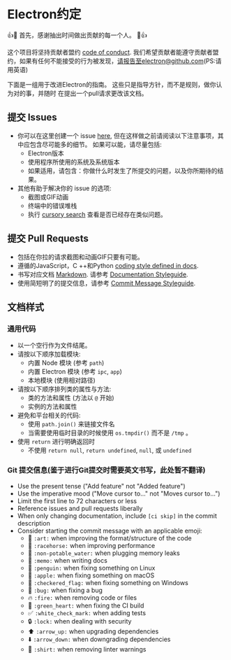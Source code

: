 # Electron约定

:+1::tada: 首先，感谢抽出时间做出贡献的每一个人。 :tada::+1:

这个项目将坚持贡献者盟约 [code of conduct](CODE_OF_CONDUCT.md).
我们希望贡献者能遵守贡献者盟约，如果有任何不能接受的行为被发现，请报告至electron@github.com(PS:请用英语)

下面是一组用于改进Electron的指南。
这些只是指导方针，而不是规则，做你认为对的事，并随时
在提出一个pull请求更改该文档。

## 提交 Issues

* 你可以在这里创建一个 issue [here](https://github.com/electron/electron/issues/new),
但在这样做之前请阅读以下注意事项，其中应包含尽可能多的细节。
如果可以能，请尽量包括:
  * Electron版本
  * 使用程序所使用的系统及系统版本
  * 如果适用，请包含：你做什么时发生了所提交的问题，以及你所期待的结果。
* 其他有助于解决你的 issue 的选项:
  * 截图或GIF动画
  * 终端中的错误堆栈
  * 执行 [cursory search](https://github.com/electron/electron/issues?utf8=✓&q=is%3Aissue+)
  查看是否已经存在类似问题。

## 提交 Pull Requests

* 包括在你拉的请求截图和动画GIF只要有可能。
* 遵循的JavaScript，C ++和Python [coding style defined in docs](/docs/development/coding-style.md).
* 书写对应文档 [Markdown](https://daringfireball.net/projects/markdown).
  请参考 [Documentation Styleguide](/docs/styleguide.md).
* 使用简短明了的提交信息，请参考 [Commit Message Styleguide](#git-commit-messages).

## 文档样式

### 通用代码

* 以一个空行作为文件结尾。
* 请按以下顺序加载模块:
  * 内置 Node 模块 (参考 `path`)
  * 内置 Electron 模块 (参考 `ipc`, `app`)
  * 本地模块 (使用相对路径)
* 请按以下顺序排列类的属性与方法:
  * 类的方法和属性 (方法以 `@` 开始)
  * 实例的方法和属性
* 避免和平台相关的代码:
  * 使用 `path.join()` 来链接文件名
  * 当需要使用临时目录的时候使用 `os.tmpdir()` 而不是 `/tmp` 。
* 使用 `return` 进行明确返回时
  * 不使用 `return null`, `return undefined`, `null`, 或 `undefined`

### Git 提交信息(鉴于进行Git提交时需要英文书写，此处暂不翻译)

* Use the present tense ("Add feature" not "Added feature")
* Use the imperative mood ("Move cursor to..." not "Moves cursor to...")
* Limit the first line to 72 characters or less
* Reference issues and pull requests liberally
* When only changing documentation, include `[ci skip]` in the commit description
* Consider starting the commit message with an applicable emoji:
  * :art: `:art:` when improving the format/structure of the code
  * :racehorse: `:racehorse:` when improving performance
  * :non-potable_water: `:non-potable_water:` when plugging memory leaks
  * :memo: `:memo:` when writing docs
  * :penguin: `:penguin:` when fixing something on Linux
  * :apple: `:apple:` when fixing something on macOS
  * :checkered_flag: `:checkered_flag:` when fixing something on Windows
  * :bug: `:bug:` when fixing a bug
  * :fire: `:fire:` when removing code or files
  * :green_heart: `:green_heart:` when fixing the CI build
  * :white_check_mark: `:white_check_mark:` when adding tests
  * :lock: `:lock:` when dealing with security
  * :arrow_up: `:arrow_up:` when upgrading dependencies
  * :arrow_down: `:arrow_down:` when downgrading dependencies
  * :shirt: `:shirt:` when removing linter warnings
